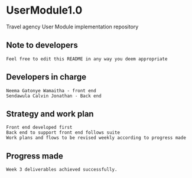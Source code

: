 # UserModule1.0
 Travel agency User Module implementation repository
## Note to developers
    Feel free to edit this README in any way you deem appropriate
## Developers in charge
    Neema Gatonye Wamaitha - front end
    Sendawula Calvin Jonathan - Back end
## Strategy and work plan
    Front end developed first
    Back end to support front end follows suite
    Work plans and flows to be revised weekly according to progress made
## Progress made
    Week 3 deliverables achieved successfully.